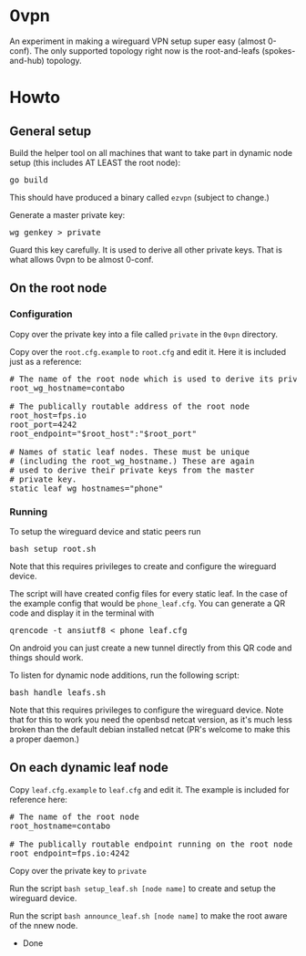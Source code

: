 # 0vpn

An experiment in making a wireguard VPN setup super easy (almost 0-conf). The only supported topology right now is the root-and-leafs (spokes-and-hub) topology.

# Howto

## General setup

Build the helper tool on all machines that want to take part in dynamic node setup (this includes AT LEAST the root node):

<pre>go build</pre>

This should have produced a binary called <code>ezvpn</code> (subject to change.)

Generate a master private key:

<pre>wg genkey > private</pre>

Guard this key carefully. It is used to derive all other private keys. That is what allows 0vpn to be almost 0-conf.

## On the root node

### Configuration

Copy over the private key into a file called <code>private</code> in the <code>0vpn</code> directory.

Copy over the <code>root.cfg.example</code> to <code>root.cfg</code> and edit it. Here it is included just as a reference:

<pre>
# The name of the root node which is used to derive its private key
root_wg_hostname=contabo

# The publically routable address of the root node
root_host=fps.io
root_port=4242
root_endpoint="$root_host":"$root_port"

# Names of static leaf nodes. These must be unique
# (including the root_wg_hostname.) These are again
# used to derive their private keys from the master
# private key.
static_leaf_wg_hostnames="phone"
</pre>

### Running

To setup the wireguard device and static peers run

<pre>bash setup_root.sh</pre>

Note that this requires privileges to create and configure the wireguard device.

The script will have created config files for every static leaf. In the case of the example config that would be <code>phone_leaf.cfg</code>. You can generate a QR code and display it in the terminal with

<pre>qrencode -t ansiutf8 < phone_leaf.cfg</pre>

On android you can just create a new tunnel directly from this QR code and things should work.

To listen for dynamic node additions, run the following script:

<pre>bash handle_leafs.sh</pre>

Note that this requires privileges to configure the wireguard device.
Note that for this to work you need the openbsd netcat version, as it's much less broken than the default debian installed netcat (PR's welcome to make this a proper daemon.)

## On each dynamic leaf node

Copy <code>leaf.cfg.example</code> to <code>leaf.cfg</code> and edit it. The example is included for reference here:

<pre>
# The name of the root node
root_hostname=contabo

# The publically routable endpoint running on the root node
root_endpoint=fps.io:4242
</pre>

Copy over the private key to <code>private</code>

Run the script <code>bash setup_leaf.sh [node name]</code> to create and setup the wireguard device.

Run the script <code>bash announce_leaf.sh [node name]</code> to make the root aware of the nnew node.

* Done



